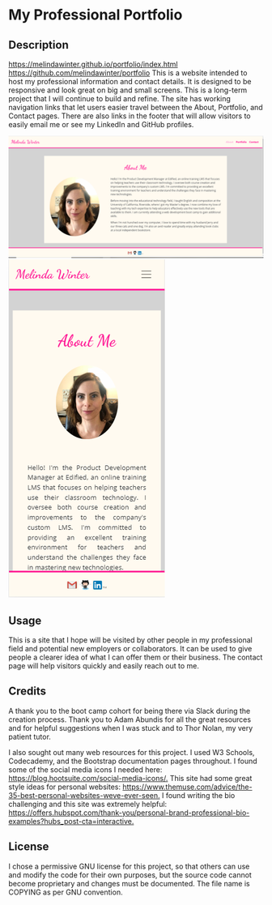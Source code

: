 # My Professional Portfolio

## Description

<https://melindawinter.github.io/portfolio/index.html>
<https://github.com/melindawinter/portfolio>
This is a website intended to host my professional information and contact details. It is designed to be responsive and look great on big and small screens. This is a long-term project that I will continue to build and refine. The site has working navigation links that let users easier travel between the About, Portfolio, and Contact pages. There are also links in the footer that will allow visitors to easily email me or see my LinkedIn and GitHub profiles.

![About](2020-07-05-18-16-32.png)
![About Mobile](2020-07-05-18-17-43.png)

## Usage

This is a site that I hope will be visited by other people in my professional field and potential new employers or collaborators. It can be used to give people a clearer idea of what I can offer them or their business. The contact page will help visitors quickly and easily reach out to me.

## Credits

A thank you to the boot camp cohort for being there via Slack during the creation process. Thank you to Adam Abundis for all the great resources and for helpful suggestions when I was stuck and to Thor Nolan, my very patient tutor.

I also sought out many web resources for this project. I used W3 Schools, Codecademy, and the Bootstrap documentation pages throughout. I found some of the social media icons I needed here: <https://blog.hootsuite.com/social-media-icons/.> This site had some great style ideas for personal websites: <https://www.themuse.com/advice/the-35-best-personal-websites-weve-ever-seen.> I found writing the bio challenging and this site was extremely helpful: <https://offers.hubspot.com/thank-you/personal-brand-professional-bio-examples?hubs_post-cta=interactive.>

## License

I chose a permissive GNU license for this project, so that others can use and modify the code for their own purposes, but the source code cannot become proprietary and changes must be documented. The file name is COPYING as per GNU convention.
